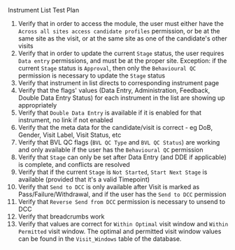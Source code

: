 Instrument List Test Plan

1. Verify that in order to access the module, the user must either have the `Across all sites access candidate profiles` permission, or be at the same site as the visit, or at the same site as one of the candidate's other visits
2. Verify that in order to update the current `Stage` status, the user requires `Data entry` permissions, and must be at the proper site. Exception: if the current `Stage` status is `Approval`, then only the `Behavioural QC` permission is necessary to update the `Stage` status
3. Verify that instrument in list directs to corresponding instrument page
4. Verify that the flags' values (Data Entry, Administration, Feedback, Double Data Entry Status) for each instrument in the list are showing up appropriately
5. Verify that `Double Data Entry` is available if it is enabled for that instrument, no link if not enabled
6. Verify that the meta data for the candidate/visit is correct - eg DoB, Gender, Visit Label, Visit Status, etc
7. Verify that BVL QC flags (`BVL QC Type` and `BVL QC Status`) are working and only available if the user has the `Behavioural QC` permission
8. Verify that `Stage` can only be set after Data Entry (and DDE if applicable) is complete, and conflicts are resolved
9. Verify that if the current `Stage` is `Not Started`, `Start Next Stage` is available (provided that it's a valid Timepoint)
10. Verify that `Send to DCC` is only available after Visit is marked as Pass/Failure/Withdrawal, and if the user has the `Send to DCC` permission
11. Verify that `Reverse Send from DCC` permission is necessary to unsend to DCC
12. Verify that breadcrumbs work
13. Verify that values are correct for `Within Optimal` visit window and `Within Permitted` visit window. The optimal and permitted visit window values can be found in the `Visit_Windows` table of the database.  
